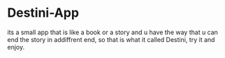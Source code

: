 # Destini-App
its a small app that is like a book or a story and u have the way that u can end the story in addiffrent end, 
so that is what it called Destini, try it and enjoy.
